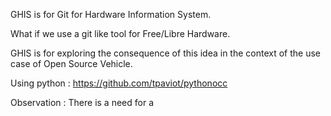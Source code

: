 
GHIS is for Git for Hardware Information System.

What if we use a git like tool for Free/Libre Hardware. 

GHIS is for exploring the consequence of this idea in the context of the use case of Open Source Vehicle.  

Using python  : https://github.com/tpaviot/pythonocc


Observation : There is a need for a 
